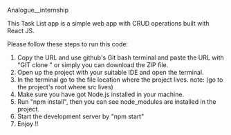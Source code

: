 Analogue__internship 

This Task List app is a simple web app with CRUD operations built with React JS.

Please follow these steps to run this code:
1) Copy the URL and use github's Git bash terminal and paste the URL with "GIT clone <URL>" or simply you can download the ZIP file.
2) Open up the project with your suitable IDE and open the terminal.
3) In the terminal go to the file location where the project lives. note: (go to the project's root where src lives)
4) Make sure you have got Node.js installed in your machine.
5) Run "npm install", then you can see node_modules are installed in the project.
6) Start the development server by "npm start"
7) Enjoy !!
